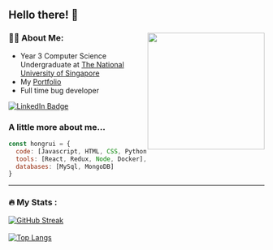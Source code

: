 <h2> Hello there! 👋</h2>
<div >
  <img align='right' src="https://media2.giphy.com/media/Wd4X2eRNbKEqFuIeGm/giphy.gif" width="230">
  
  ### :man_technologist: About Me:

  - Year 3 Computer Science Undergraduate at <a href="https://www.nus.edu.sg/">The National University of Singapore</a>
  - My <a href="https://www.teohongrui.com">Portfolio</a>
  - Full time bug developer
  
  <p>
      <a href="https://www.linkedin.com/in/hongruiteo/">
        <img src="https://img.shields.io/badge/LinkedIn-blue?style=for-the-badge&logo=linkedin&logoColor=white" alt="LinkedIn Badge"/>
      </a>
  </p>
</div>



### A little more about me...  

```javascript
const hongrui = {
  code: [Javascript, HTML, CSS, Python, Java],
  tools: [React, Redux, Node, Docker],
  databases: [MySql, MongoDB]
}
```

<div id="body">
  
  ---

  ### :fire: My Stats :
  [![GitHub Streak](http://github-readme-streak-stats.herokuapp.com?user=sethteo&theme=highcontrast)](https://git.io/streak-stats)
  <br/>
  <br/>
  [![Top Langs](https://github-readme-stats.vercel.app/api/top-langs/?username=sethteo&layout=compact&show_icons=true&theme=transparent)](https://github.com/anuraghazra/github-readme-stats)  


  
